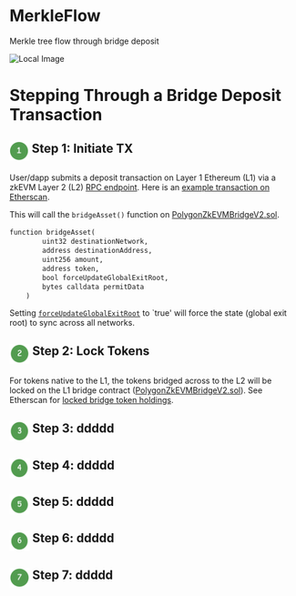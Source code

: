 # MerkleFlow
Merkle tree flow through bridge deposit

![Local Image](https://github.com/j2abro/MerkleFlow/raw/main/assets/MerkleFlow.svg "Merke Tree Flow")

# Stepping Through a Bridge Deposit Transaction

## <p><img src="./assets/icon1.png" align="top" width="34" height="34"> Step 1: Initiate TX</p>

User/dapp submits a deposit transaction on Layer 1 Ethereum (L1) via a zkEVM Layer 2 (L2) [RPC endpoint](https://zkevm-rpc.com/). Here is an [example transaction on Etherscan](https://etherscan.io/tx/0xf790f5a6ae551dc8e5b04d92941ae79025ba9d485fc1fb7fe3c00b9393332da8).

This will call the `bridgeAsset()` function on [PolygonZkEVMBridgeV2.sol](https://github.com/0xPolygonHermez/zkevm-contracts/blob/4912f4b673015209b3dbe1dd0702a9ffec5c9261/contracts/v2/PolygonZkEVMBridgeV2.sol#L204).


```solidity
function bridgeAsset(
        uint32 destinationNetwork,
        address destinationAddress,
        uint256 amount,
        address token,
        bool forceUpdateGlobalExitRoot,
        bytes calldata permitData
    )
```

Setting [`forceUpdateGlobalExitRoot`](https://github.com/0xPolygonHermez/zkevm-contracts/blob/main/contracts/v2/PolygonZkEVMBridgeV2.sol#L312) to `true' will force the state (global exit root) to sync across all networks.

## <p><img src="./assets/icon2.png" align="top" width="35" height="35"> Step 2: Lock Tokens</p>
For tokens native to the L1, the tokens bridged across to the L2 will be locked on the L1 bridge contract ([PolygonZkEVMBridgeV2.sol](https://github.com/0xPolygonHermez/zkevm-contracts/blob/4912f4b673015209b3dbe1dd0702a9ffec5c9261/contracts/v2/PolygonZkEVMBridgeV2.sol#L204)). See Etherscan for [locked bridge token holdings](https://etherscan.io/tokenholdings?a=0x2a3DD3EB832aF982ec71669E178424b10Dca2EDe).

## <p><img src="./assets/icon3.png" align="top" width="35" height="35"> Step 3: ddddd</p>
## <p><img src="./assets/icon4.png" align="top" width="35" height="35"> Step 4: ddddd</p>
## <p><img src="./assets/icon5.png" align="top" width="35" height="35"> Step 5: ddddd</p>
## <p><img src="./assets/icon6.png" align="top" width="35" height="35"> Step 6: ddddd</p>
## <p><img src="./assets/icon7.png" align="top" width="35" height="35"> Step 7: ddddd</p>







